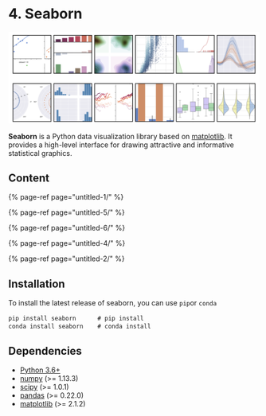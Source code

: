 # 4. Seaborn

![Figure 4.0.1 Seaborn Gallery](../.gitbook/assets/seaborn-head.png)

**Seaborn** is a Python data visualization library based on [matplotlib](https://matplotlib.org/). It provides a high-level interface for drawing attractive and informative statistical graphics.

## Content

{% page-ref page="untitled-1/" %}

{% page-ref page="untitled-5/" %}

{% page-ref page="untitled-6/" %}

{% page-ref page="untitled-4/" %}

{% page-ref page="untitled-2/" %}

## Installation

To install the latest release of seaborn, you can use `pip`or `conda`

```text
pip install seaborn      # pip install  
conda install seaborn    # conda install 
```

## Dependencies

* [Python 3.6+](https://www.python.org/downloads/)
* [numpy](https://numpy.org/) \(&gt;= 1.13.3\)
* [scipy](https://www.scipy.org/) \(&gt;= 1.0.1\)
* [pandas](https://pandas.pydata.org/) \(&gt;= 0.22.0\)
* [matplotlib](https://matplotlib.org/) \(&gt;= 2.1.2\)

